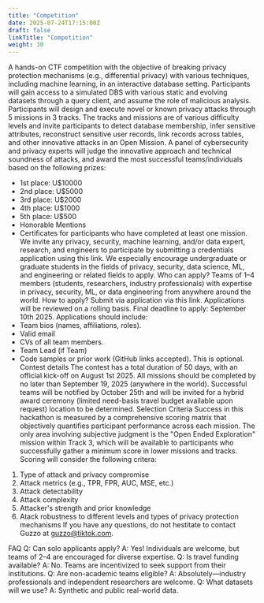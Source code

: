 ```yaml
---
title: "Competition"
date: 2025-07-24T17:15:00Z
draft: false
linkTitle: "Competition"
weight: 30
---
```


A hands-on CTF competition with the objective of breaking privacy protection mechanisms (e.g., differential privacy) with various techniques, including machine learning, in an interactive database setting. Participants will gain access to a simulated DBS with various static and evolving datasets through a query client, and assume the role of malicious analysis.
Participants will design and execute novel or known privacy attacks through 5 missions in 3 tracks. The tracks and missions are of various difficulty levels and invite participants to detect database membership, infer sensitive attributes, reconstruct sensitive user records, link records across tables, and other innovative attacks in an Open Mission. 
A panel of cybersecurity and privacy experts will judge the innovative approach and technical soundness of attacks, and award the most successful teams/individuals based on the following prizes: 
  - 1st place: U$10000
  - 2nd place: U$5000
  - 3rd place: U$2000
  - 4th place: U$1000
  - 5th place: U$500
  - Honorable Mentions
  - Certificates for participants who have completed at least one mission.
We invite any privacy, security, machine learning, and/or data expert, research, and engineers to participate by submitting a credentials application using this link. We especially encourage undergraduate or graduate students in the fields of privacy, security, data science, ML, and engineering or related fields to apply.
Who can apply?
Teams of 1–4 members (students, researchers, industry professionals) with expertise in privacy, security, ML, or data engineering from anywhere around the world. 
How to apply?
Submit via application via this link. Applications will be reviewed on a rolling basis. Final deadline to apply: September 10th 2025. 
Applications should include:
- Team bios (names, affiliations, roles).
- Valid email
- CVs of all team members.
- Team Lead (if Team)
- Code samples or prior work (GitHub links accepted). This is optional.
Contest details
The contest has a total duration of 50 days, with an official kick-off on August 1st 2025. All missions should be completed by no later than September 19, 2025 (anywhere in the world).  Successful teams will be notified by October 25th and will be invited for a hybrid award ceremony (limited need-basis travel budget available upon request) location to be determined. 
Selection Criteria
Success in this hackathon is measured by a comprehensive scoring matrix that objectively quantifies participant performance across each mission. The only area involving subjective judgment is the "Open Ended Exploration" mission within Track 3, which will be available to participants who successfully gather a minimum score in lower missions and tracks.
Scoring will consider the following critera:
1. Type of attack and privacy compromise
2. Attack metrics (e.g., TPR, FPR, AUC, MSE, etc.)
3. Attack detectability 
4. Attack complexity
5. Attacker's strength and prior knowledge
6. Atack robustness to different levels and types of privacy protection mechanisms
If you have any questions, do not hestitate to contact Guzzo at guzzo@tiktok.com. 

FAQ
Q: Can solo applicants apply?
A: Yes! Individuals are welcome, but teams of 2–4 are encouraged for diverse expertise.
Q: Is travel funding available?
A: No. Teams are incentivized to seek support from their institutions.
Q: Are non-academic teams eligible?
A: Absolutely—industry professionals and independent researchers are welcome.
Q: What datasets will we use?
A: Synthetic and public real-world data.

